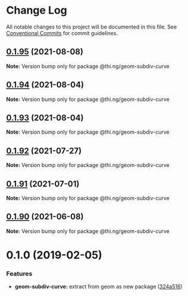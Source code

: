 # Change Log

All notable changes to this project will be documented in this file.
See [Conventional Commits](https://conventionalcommits.org) for commit guidelines.

## [0.1.95](https://github.com/thi-ng/umbrella/compare/@thi.ng/geom-subdiv-curve@0.1.94...@thi.ng/geom-subdiv-curve@0.1.95) (2021-08-08)

**Note:** Version bump only for package @thi.ng/geom-subdiv-curve





## [0.1.94](https://github.com/thi-ng/umbrella/compare/@thi.ng/geom-subdiv-curve@0.1.93...@thi.ng/geom-subdiv-curve@0.1.94) (2021-08-04)

**Note:** Version bump only for package @thi.ng/geom-subdiv-curve





## [0.1.93](https://github.com/thi-ng/umbrella/compare/@thi.ng/geom-subdiv-curve@0.1.92...@thi.ng/geom-subdiv-curve@0.1.93) (2021-08-04)

**Note:** Version bump only for package @thi.ng/geom-subdiv-curve





## [0.1.92](https://github.com/thi-ng/umbrella/compare/@thi.ng/geom-subdiv-curve@0.1.91...@thi.ng/geom-subdiv-curve@0.1.92) (2021-07-27)

**Note:** Version bump only for package @thi.ng/geom-subdiv-curve





## [0.1.91](https://github.com/thi-ng/umbrella/compare/@thi.ng/geom-subdiv-curve@0.1.90...@thi.ng/geom-subdiv-curve@0.1.91) (2021-07-01)

**Note:** Version bump only for package @thi.ng/geom-subdiv-curve





## [0.1.90](https://github.com/thi-ng/umbrella/compare/@thi.ng/geom-subdiv-curve@0.1.89...@thi.ng/geom-subdiv-curve@0.1.90) (2021-06-08)

**Note:** Version bump only for package @thi.ng/geom-subdiv-curve





# 0.1.0 (2019-02-05)

### Features

* **geom-subdiv-curve:** extract from geom as new package ([324a516](https://github.com/thi-ng/umbrella/commit/324a516))
